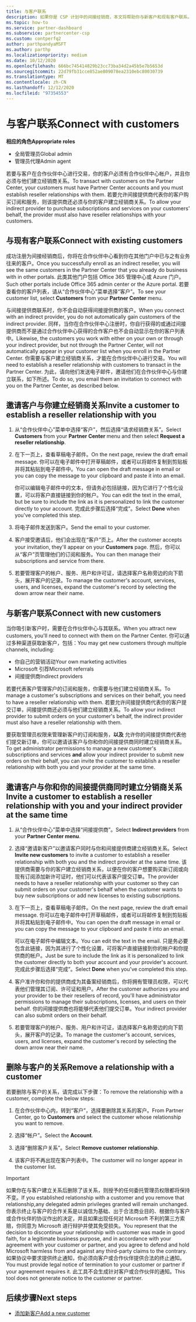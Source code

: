 ```yaml
---
title: 与客户联系
description: 如果你是 CSP 计划中的间接经销商，本文将帮助你与新客户和现有客户联系。
ms.topic: how-to
ms.service: partner-dashboard
ms.subservice: partnercenter-csp
ms.custom: contperfq2
author: parthpandyaMSFT
ms.author: parthp
ms.localizationpriority: medium
ms.date: 10/12/2020
ms.openlocfilehash: 666bc745414829b23cc73ba34d2a45b5e7b5653d
ms.sourcegitcommit: 22d79fb31cce852ae809078ea2310ebc80030739
ms.translationtype: MT
ms.contentlocale: zh-CN
ms.lasthandoff: 12/12/2020
ms.locfileid: "97354553"
---
```

# <a name="connect-with-customers"></a><span data-ttu-id="b5bfc-103">与客户联系</span><span class="sxs-lookup"><span data-stu-id="b5bfc-103">Connect with customers</span></span>


 <span data-ttu-id="b5bfc-104">**相应的角色**</span><span class="sxs-lookup"><span data-stu-id="b5bfc-104">**Appropriate roles**</span></span>

- <span data-ttu-id="b5bfc-105">全局管理员</span><span class="sxs-lookup"><span data-stu-id="b5bfc-105">Global admin</span></span>
- <span data-ttu-id="b5bfc-106">管理员代理</span><span class="sxs-lookup"><span data-stu-id="b5bfc-106">Admin agent</span></span>


<span data-ttu-id="b5bfc-107">若要与客户在合作伙伴中心进行交易，你的客户必须有合作伙伴中心帐户，并且你必须与他们建立经销商关系。</span><span class="sxs-lookup"><span data-stu-id="b5bfc-107">To transact with customers on the Partner Center, your customers must have Partner Center accounts and you must establish reseller relationships with them.</span></span> <span data-ttu-id="b5bfc-108">若要允许间接提供商代表你的客户购买订阅和服务，则该提供商还必须与你的客户建立经销商关系。</span><span class="sxs-lookup"><span data-stu-id="b5bfc-108">To allow your indirect provider to purchase subscriptions and services on your customers' behalf, the provider must also have reseller relationships with your customers.</span></span>

## <a name="connect-with-existing-customers"></a><span data-ttu-id="b5bfc-109">与现有客户联系</span><span class="sxs-lookup"><span data-stu-id="b5bfc-109">Connect with existing customers</span></span>

<span data-ttu-id="b5bfc-110">成功注册为间接经销商后，你将在合作伙伴中心看到你在其他门户中已与之有业务往来的客户。</span><span class="sxs-lookup"><span data-stu-id="b5bfc-110">Once you successfully enroll as an indirect reseller, you will see the same customers in the Partner Center that you already do business with in other portals.</span></span> <span data-ttu-id="b5bfc-111">此类其他门户包括 Office 365 管理中心或 Azure 门户。</span><span class="sxs-lookup"><span data-stu-id="b5bfc-111">Such other portals include Office 365 admin center or the Azure portal.</span></span> <span data-ttu-id="b5bfc-112">若要查看你的客户列表，请从“合作伙伴中心”菜单选择“客户”。</span><span class="sxs-lookup"><span data-stu-id="b5bfc-112">To see your customer list, select **Customers** from your **Partner Center** menu.</span></span>

<span data-ttu-id="b5bfc-113">与间接提供商联系时，你不会自动获得间接提供商的客户。</span><span class="sxs-lookup"><span data-stu-id="b5bfc-113">When you connect with an indirect provider, you do not automatically gain customers of the indirect provider.</span></span> <span data-ttu-id="b5bfc-114">同样，当你在合作伙伴中心注册时，你自行获得的或通过间接提供商而不是通过合作伙伴中心获得的合作客户也不会自动显示在你的客户列表中。</span><span class="sxs-lookup"><span data-stu-id="b5bfc-114">Likewise, the customers you work with either on your own or through your indirect provider, but not through the Partner Center, will not automatically appear in your customer list when you enroll in the Partner Center.</span></span> <span data-ttu-id="b5bfc-115">你需要与客户建立经销商关系，才能在合作伙伴中心进行交易。</span><span class="sxs-lookup"><span data-stu-id="b5bfc-115">You will need to establish a reseller relationship with customers to transact in the Partner Center.</span></span>  <span data-ttu-id="b5bfc-116">为此，请向他们发送电子邮件，邀请他们在合作伙伴中心与你建立联系，如下所述。</span><span class="sxs-lookup"><span data-stu-id="b5bfc-116">To do so, you email them an invitation to connect with you on the Partner Center, as described below.</span></span>

## <a name="invite-a-customer-to-establish-a-reseller-relationship-with-you"></a><span data-ttu-id="b5bfc-117">邀请客户与你建立经销商关系</span><span class="sxs-lookup"><span data-stu-id="b5bfc-117">Invite a customer to establish a reseller relationship with you</span></span>

1. <span data-ttu-id="b5bfc-118">从“合作伙伴中心”菜单中选择“客户”，然后选择“请求经销商关系”。</span><span class="sxs-lookup"><span data-stu-id="b5bfc-118">Select **Customers** from your **Partner Center** menu and then select **Request a reseller relationship**.</span></span>

2. <span data-ttu-id="b5bfc-119">在下一页上，查看草稿电子邮件。</span><span class="sxs-lookup"><span data-stu-id="b5bfc-119">On the next page, review the draft email message.</span></span> <span data-ttu-id="b5bfc-120">你可以在电子邮件中打开草稿邮件，或者可以将邮件复制到剪贴板并将其粘贴到电子邮件中。</span><span class="sxs-lookup"><span data-stu-id="b5bfc-120">You can open the draft message in email or you can copy the message to your clipboard and paste it into an email.</span></span>

   <span data-ttu-id="b5bfc-121">你可以编辑电子邮件中的文本，但请务必包括链接，因为它进行了个性化设置，可以将客户直接链接到你的帐户。</span><span class="sxs-lookup"><span data-stu-id="b5bfc-121">You can edit the text in the email, but be sure to include the link as it is personalized to link the customer directly to your account.</span></span> <span data-ttu-id="b5bfc-122">完成此步骤后选择“完成”。</span><span class="sxs-lookup"><span data-stu-id="b5bfc-122">Select **Done** when you've completed this step.</span></span>

3. <span data-ttu-id="b5bfc-123">将电子邮件发送到客户。</span><span class="sxs-lookup"><span data-stu-id="b5bfc-123">Send the email to your customer.</span></span>

4. <span data-ttu-id="b5bfc-124">客户接受邀请后，他们会出现在“客户”页上。</span><span class="sxs-lookup"><span data-stu-id="b5bfc-124">After the customer accepts your invitation, they'll appear on your **Customers** page.</span></span> <span data-ttu-id="b5bfc-125">然后，你可以从“客户”页管理他们的订阅和服务。</span><span class="sxs-lookup"><span data-stu-id="b5bfc-125">You can then manage their subscriptions and service from there.</span></span>

5. <span data-ttu-id="b5bfc-126">若要管理客户的帐户、服务、用户和许可证，请选择客户名称旁边的向下箭头，展开客户的记录。</span><span class="sxs-lookup"><span data-stu-id="b5bfc-126">To manage the customer's account, services, users, and licenses, expand the customer's record by selecting the down arrow near their name.</span></span>

## <a name="connect-with-new-customers"></a><span data-ttu-id="b5bfc-127">与新客户联系</span><span class="sxs-lookup"><span data-stu-id="b5bfc-127">Connect with new customers</span></span>

<span data-ttu-id="b5bfc-128">当你吸引新客户时，需要在合作伙伴中心与其联系。</span><span class="sxs-lookup"><span data-stu-id="b5bfc-128">When you attract new customers, you'll need to connect with them on the Partner Center.</span></span> <span data-ttu-id="b5bfc-129">你可以通过多种渠道获取新客户，包括：</span><span class="sxs-lookup"><span data-stu-id="b5bfc-129">You may get new customers through multiple channels, including:</span></span>

- <span data-ttu-id="b5bfc-130">你自己的营销活动</span><span class="sxs-lookup"><span data-stu-id="b5bfc-130">Your own marketing activities</span></span>
- <span data-ttu-id="b5bfc-131">Microsoft 引荐</span><span class="sxs-lookup"><span data-stu-id="b5bfc-131">Microsoft referrals</span></span>
- <span data-ttu-id="b5bfc-132">间接提供商</span><span class="sxs-lookup"><span data-stu-id="b5bfc-132">Indirect providers</span></span>

<span data-ttu-id="b5bfc-133">若要代表客户管理客户的订阅和服务，你需要与他们建立经销商关系。</span><span class="sxs-lookup"><span data-stu-id="b5bfc-133">To manage a customer's subscriptions and services on their behalf, you need to have a reseller relationship with them.</span></span> <span data-ttu-id="b5bfc-134">若要允许间接提供商代表你的客户提交订单，间接提供商还必须与他们建立经销商关系。</span><span class="sxs-lookup"><span data-stu-id="b5bfc-134">To allow your indirect provider to submit orders on your customer's behalf, the indirect provider must also have a reseller relationship with them.</span></span>

<span data-ttu-id="b5bfc-135">要获取管理员权限来管理新客户的订阅和服务，**以及** 允许你的间接提供商代表他们提交新订单，你可以邀请该客户与你和你的间接提供商同时建立经销商关系。</span><span class="sxs-lookup"><span data-stu-id="b5bfc-135">To get administrator permissions to manage a new customer's subscriptions and services **and** allow your indirect provider to submit new orders on their behalf, you can invite the customer to establish a reseller relationship with both you and your provider at the same time.</span></span>

## <a name="invite-a-customer-to-establish-a-reseller-relationship-with-you-and-your-indirect-provider-at-the-same-time"></a><span data-ttu-id="b5bfc-136">邀请客户与你和你的间接提供商同时建立分销商关系</span><span class="sxs-lookup"><span data-stu-id="b5bfc-136">Invite a customer to establish a reseller relationship with you and your indirect provider at the same time</span></span>

1. <span data-ttu-id="b5bfc-137">从“合作伙伴中心”菜单中选择“间接提供商”。</span><span class="sxs-lookup"><span data-stu-id="b5bfc-137">Select **Indirect providers** from your **Partner Center menu**.</span></span>

2. <span data-ttu-id="b5bfc-138">选择“邀请新客户”以邀请客户同时与你和间接提供商建立经销商关系。</span><span class="sxs-lookup"><span data-stu-id="b5bfc-138">Select **Invite new customers** to invite a customer to establish a reseller relationship with both you and the indirect provider at the same time.</span></span> <span data-ttu-id="b5bfc-139">该提供商需要与你的客户建立经销商关系，以便在你的客户想要购买新订阅或向现有订阅添加新许可证时，他们可以代表该客户提交订单。</span><span class="sxs-lookup"><span data-stu-id="b5bfc-139">The provider needs to have a reseller relationship with your customer so they can submit orders on your customer's behalf when the customer wants to buy new subscriptions or add new licenses to existing subscriptions.</span></span>

3. <span data-ttu-id="b5bfc-140">在下一页上，查看草稿电子邮件。</span><span class="sxs-lookup"><span data-stu-id="b5bfc-140">On the next page, review the draft email message.</span></span> <span data-ttu-id="b5bfc-141">你可以在电子邮件中打开草稿邮件，或者可以将邮件复制到剪贴板并将其粘贴到电子邮件中。</span><span class="sxs-lookup"><span data-stu-id="b5bfc-141">You can open the draft message in email or you can copy the message to your clipboard and paste it into an email.</span></span>

   <span data-ttu-id="b5bfc-142">可以在电子邮件中编辑文本。</span><span class="sxs-lookup"><span data-stu-id="b5bfc-142">You can edit the text in the email.</span></span> <span data-ttu-id="b5bfc-143">只是务必要包含此链接，因为其进行了个性化设置，可将客户直接链接到你的帐户和你提供商的帐户。</span><span class="sxs-lookup"><span data-stu-id="b5bfc-143">Just be sure to include the link as it is personalized to link the customer directly to both your account and your provider's account.</span></span> <span data-ttu-id="b5bfc-144">完成此步骤后选择“完成”。</span><span class="sxs-lookup"><span data-stu-id="b5bfc-144">Select **Done** when you've completed this step.</span></span>

4. <span data-ttu-id="b5bfc-145">客户准许你和你的提供商成为其备案经销商后，你将拥有管理员权限，可以代表他们管理其订阅、许可证和用户。</span><span class="sxs-lookup"><span data-stu-id="b5bfc-145">After the customer authorizes you and your provider to be their resellers of record, you'll have administrator permissions to manage their subscriptions, licenses, and users on their behalf.</span></span> <span data-ttu-id="b5bfc-146">你的间接提供商也将能够代表他们提交订单。</span><span class="sxs-lookup"><span data-stu-id="b5bfc-146">Your indirect provider can also submit orders on their behalf.</span></span>

5. <span data-ttu-id="b5bfc-147">若要管理客户的帐户、服务、用户和许可证，请选择客户名称旁边的向下箭头，展开客户的记录。</span><span class="sxs-lookup"><span data-stu-id="b5bfc-147">To manage the customer's account, services, users, and licenses, expand the customer's record by selecting the down arrow near their name.</span></span>

## <a name="remove-a-relationship-with-a-customer"></a><span data-ttu-id="b5bfc-148">删除与客户的关系</span><span class="sxs-lookup"><span data-stu-id="b5bfc-148">Remove a relationship with a customer</span></span>

<span data-ttu-id="b5bfc-149">若要删除与客户的关系，请完成以下步骤：</span><span class="sxs-lookup"><span data-stu-id="b5bfc-149">To remove the relationship with a customer, complete the below steps:</span></span>

1.  <span data-ttu-id="b5bfc-150">在合作伙伴中心内，转到“客户”，选择要删除其关系的客户。</span><span class="sxs-lookup"><span data-stu-id="b5bfc-150">From Partner Center, go to **Customers** and select the customer whose relationship you want to remove.</span></span>

2.  <span data-ttu-id="b5bfc-151">选择“帐户”。</span><span class="sxs-lookup"><span data-stu-id="b5bfc-151">Select the **Account**.</span></span>

3.  <span data-ttu-id="b5bfc-152">选择“删除客户关系”。</span><span class="sxs-lookup"><span data-stu-id="b5bfc-152">Select **Remove customer relationship**.</span></span>

4.  <span data-ttu-id="b5bfc-153">该客户将不再出现在客户列表中。</span><span class="sxs-lookup"><span data-stu-id="b5bfc-153">The customer will no longer appear in the customer list.</span></span>

>[!IMPORTANT]
><span data-ttu-id="b5bfc-154">如果你在与客户建立关系后删除了该关系，则授予的任何委托管理员权限都将保持不变。</span><span class="sxs-lookup"><span data-stu-id="b5bfc-154">If you established relationship with a customer and you remove that relationship,any delegated admin privileges granted will remain unchanged.</span></span>
><span data-ttu-id="b5bfc-155">你表示终止与客户的合作关系是以诚信为基础、出于合法商业目的、根据你与客户或合作伙伴的协议作出的决定，并且如果出现任何对 Microsoft 不利的第三方索赔，你同意为 Microsoft 进行辩护并使其免受损失。</span><span class="sxs-lookup"><span data-stu-id="b5bfc-155">You represent that the decision to discontinue your relationship with customer was made in good faith, for a legitimate business purpose, and in accordance with your agreement with your customer or partner, and you agree to defend and hold Microsoft harmless from and against any third-party claims to the contrary.</span></span>
><span data-ttu-id="b5bfc-156">如果协议中要求提供终止通知，你必须向客户或合作伙伴提供合法的终止通知。</span><span class="sxs-lookup"><span data-stu-id="b5bfc-156">You must provide legal notice of termination to your customer or partner if your agreement requires it.</span></span> <span data-ttu-id="b5bfc-157">此工具不会生成针对客户或合作伙伴的通知。</span><span class="sxs-lookup"><span data-stu-id="b5bfc-157">This tool does not generate notice to the customer or partner.</span></span>

## <a name="next-steps"></a><span data-ttu-id="b5bfc-158">后续步骤</span><span class="sxs-lookup"><span data-stu-id="b5bfc-158">Next steps</span></span>

- [<span data-ttu-id="b5bfc-159">添加新客户</span><span class="sxs-lookup"><span data-stu-id="b5bfc-159">Add a new customer</span></span>](add-a-new-customer.md)
